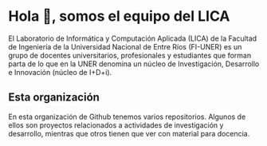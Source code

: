 # Hola 👋, somos el equipo del LICA
El Laboratorio de Informática y Computación Aplicada (LICA) de la Facultad de Ingeniería de la Universidad Nacional de Entre Ríos (FI-UNER) es un grupo de docentes universitarios, profesionales y estudiantes que forman parta de lo que en la UNER denomina un núcleo de Investigación, Desarrollo e Innovación (núcleo de I+D+i).

## Esta organización
En esta organización de Github tenemos varios repositorios. Algunos de ellos son proyectos relacionados a actividades de investigación y desarrollo, mientras que otros tienen que ver con material para docencia.
<!--Repository for organization's public profile.-->
